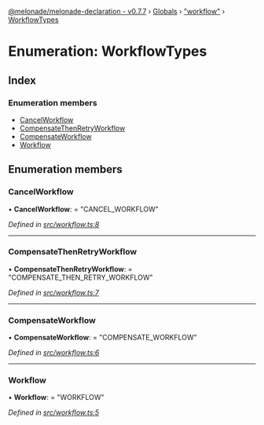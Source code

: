 [@melonade/melonade-declaration - v0.7.7](../README.md) › [Globals](../globals.md) › ["workflow"](../modules/_workflow_.md) › [WorkflowTypes](_workflow_.workflowtypes.md)

# Enumeration: WorkflowTypes

## Index

### Enumeration members

* [CancelWorkflow](_workflow_.workflowtypes.md#cancelworkflow)
* [CompensateThenRetryWorkflow](_workflow_.workflowtypes.md#compensatethenretryworkflow)
* [CompensateWorkflow](_workflow_.workflowtypes.md#compensateworkflow)
* [Workflow](_workflow_.workflowtypes.md#workflow)

## Enumeration members

###  CancelWorkflow

• **CancelWorkflow**: = "CANCEL_WORKFLOW"

*Defined in [src/workflow.ts:8](https://github.com/devit-tel/melonade-declaration/blob/4a3ce57/src/workflow.ts#L8)*

___

###  CompensateThenRetryWorkflow

• **CompensateThenRetryWorkflow**: = "COMPENSATE_THEN_RETRY_WORKFLOW"

*Defined in [src/workflow.ts:7](https://github.com/devit-tel/melonade-declaration/blob/4a3ce57/src/workflow.ts#L7)*

___

###  CompensateWorkflow

• **CompensateWorkflow**: = "COMPENSATE_WORKFLOW"

*Defined in [src/workflow.ts:6](https://github.com/devit-tel/melonade-declaration/blob/4a3ce57/src/workflow.ts#L6)*

___

###  Workflow

• **Workflow**: = "WORKFLOW"

*Defined in [src/workflow.ts:5](https://github.com/devit-tel/melonade-declaration/blob/4a3ce57/src/workflow.ts#L5)*
